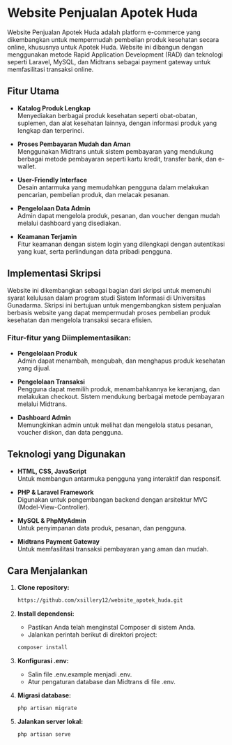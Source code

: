 # Website Penjualan Apotek Huda

Website Penjualan Apotek Huda adalah platform e-commerce yang dikembangkan untuk mempermudah pembelian produk kesehatan secara online, khususnya untuk Apotek Huda. Website ini dibangun dengan menggunakan metode Rapid Application Development (RAD) dan teknologi seperti Laravel, MySQL, dan Midtrans sebagai payment gateway untuk memfasilitasi transaksi online.

## Fitur Utama
- **Katalog Produk Lengkap**  
  Menyediakan berbagai produk kesehatan seperti obat-obatan, suplemen, dan alat kesehatan lainnya, dengan informasi produk yang lengkap dan terperinci.

- **Proses Pembayaran Mudah dan Aman**  
  Menggunakan Midtrans untuk sistem pembayaran yang mendukung berbagai metode pembayaran seperti kartu kredit, transfer bank, dan e-wallet.

- **User-Friendly Interface**  
  Desain antarmuka yang memudahkan pengguna dalam melakukan pencarian, pembelian produk, dan melacak pesanan.

- **Pengelolaan Data Admin**  
  Admin dapat mengelola produk, pesanan, dan voucher dengan mudah melalui dashboard yang disediakan.

- **Keamanan Terjamin**  
  Fitur keamanan dengan sistem login yang dilengkapi dengan autentikasi yang kuat, serta perlindungan data pribadi pengguna.

## Implementasi Skripsi
Website ini dikembangkan sebagai bagian dari skripsi untuk memenuhi syarat kelulusan dalam program studi Sistem Informasi di Universitas Gunadarma. Skripsi ini bertujuan untuk mengembangkan sistem penjualan berbasis website yang dapat mempermudah proses pembelian produk kesehatan dan mengelola transaksi secara efisien.

### Fitur-fitur yang Diimplementasikan:
- **Pengelolaan Produk**  
  Admin dapat menambah, mengubah, dan menghapus produk kesehatan yang dijual.

- **Pengelolaan Transaksi**  
  Pengguna dapat memilih produk, menambahkannya ke keranjang, dan melakukan checkout. Sistem mendukung berbagai metode pembayaran melalui Midtrans.

- **Dashboard Admin**  
  Memungkinkan admin untuk melihat dan mengelola status pesanan, voucher diskon, dan data pengguna.

## Teknologi yang Digunakan
- **HTML, CSS, JavaScript**  
  Untuk membangun antarmuka pengguna yang interaktif dan responsif.

- **PHP & Laravel Framework**  
  Digunakan untuk pengembangan backend dengan arsitektur MVC (Model-View-Controller).

- **MySQL & PhpMyAdmin**  
  Untuk penyimpanan data produk, pesanan, dan pengguna.

- **Midtrans Payment Gateway**  
  Untuk memfasilitasi transaksi pembayaran yang aman dan mudah.

## Cara Menjalankan
1. **Clone repository:**
   ```bash
   https://github.com/xsillery12/website_apotek_huda.git

2. **Install dependensi:**
   - Pastikan Anda telah menginstal Composer di sistem Anda.
   - Jalankan perintah berikut di direktori project:
   ```bash
   composer install

3. **Konfigurasi .env:**
   - Salin file .env.example menjadi .env.
   - Atur pengaturan database dan Midtrans di file .env.

4. **Migrasi database:**
   ```bash
   php artisan migrate

5. **Jalankan server lokal:**
   ```bash
   php artisan serve
